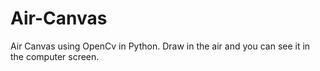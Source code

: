 # Air-Canvas
Air Canvas using OpenCv in Python. Draw in the air and you can see it in the computer screen.
